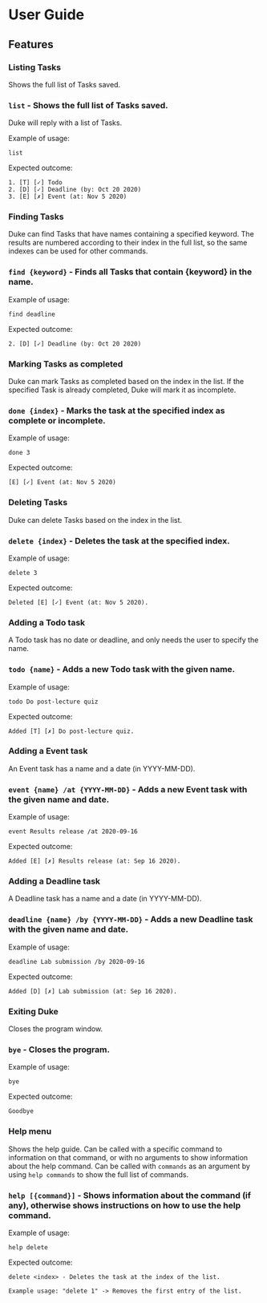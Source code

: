 # User Guide

## Features 

### Listing Tasks
Shows the full list of Tasks saved.

### `list` - Shows the full list of Tasks saved.  

Duke will reply with a list of Tasks. 

Example of usage: 

`list`

Expected outcome:

```
1. [T] [✓] Todo
2. [D] [✓] Deadline (by: Oct 20 2020)
3. [E] [✗] Event (at: Nov 5 2020)
```

### Finding Tasks
Duke can find Tasks that have names containing a specified keyword. 
The results are numbered according to their index in the full list, so the same indexes can be used for other commands. 

### `find {keyword}` - Finds all Tasks that contain {keyword} in the name.

Example of usage:
 
`find deadline`

Expected outcome:

```
2. [D] [✓] Deadline (by: Oct 20 2020)
```

### Marking Tasks as completed
Duke can mark Tasks as completed based on the index in the list.
If the specified Task is already completed, Duke will mark it as incomplete. 

### `done {index}` - Marks the task at the specified index as complete or incomplete.

Example of usage:

`done 3`

Expected outcome:

```[E] [✓] Event (at: Nov 5 2020)```

### Deleting Tasks
Duke can delete Tasks based on the index in the list.

### `delete {index}` - Deletes the task at the specified index.

Example of usage:

`delete 3`

Expected outcome:

```Deleted [E] [✓] Event (at: Nov 5 2020).```

### Adding a Todo task
A Todo task has no date or deadline, and only needs the user to specify the name. 

### `todo {name}` - Adds a new Todo task with the given name. 

Example of usage:

`todo Do post-lecture quiz`

Expected outcome:

```Added [T] [✗] Do post-lecture quiz.```

### Adding a Event task
An Event task has a name and a date (in YYYY-MM-DD).

### `event {name} /at {YYYY-MM-DD}` - Adds a new Event task with the given name and date.

Example of usage:

`event Results release /at 2020-09-16`

Expected outcome:

```Added [E] [✗] Results release (at: Sep 16 2020).```

### Adding a Deadline task
A Deadline task has a name and a date (in YYYY-MM-DD).

### `deadline {name} /by {YYYY-MM-DD}` - Adds a new Deadline task with the given name and date.

Example of usage:

`deadline Lab submission /by 2020-09-16`

Expected outcome:

```Added [D] [✗] Lab submission (at: Sep 16 2020).```


### Exiting Duke
Closes the program window. 

### `bye` - Closes the program. 

Example of usage:

`bye`

Expected outcome:

```
Goodbye
```

### Help menu
Shows the help guide. Can be called with a specific command to information on that command, or with no arguments to
 show information about the help command. 
Can be called with `commands` as an argument by using `help commands` to show the full list of commands. 

### `help [{command}]` - Shows information about the command (if any), otherwise shows instructions on how to use the help command.  

Example of usage: 

```help delete```


Expected outcome:

```
delete <index> - Deletes the task at the index of the list.
   
Example usage: "delete 1" -> Removes the first entry of the list. 
```